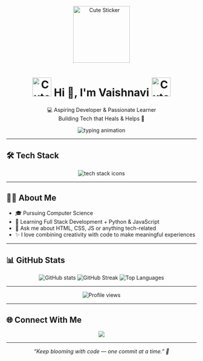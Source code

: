 <p align="center">
  <img src="https://media4.giphy.com/media/v1.Y2lkPTc5MGI3NjExY2NrdmlxdTc2M204Y2sydGJ1ZWQyOG5vb281dmJuMnhzdWUyZm42cSZlcD12MV9pbnRlcm5hbF9naWZfYnlfaWQmY3Q9cw/bT9HaxJBbit8zYRXaB/giphy.gif" width="150" alt="Cute Sticker" />
</p>

<h1 align="center"> <img src="https://media2.giphy.com/media/v1.Y2lkPTc5MGI3NjExYTE5ajhzMnc4NnYzcG1wcnRubHR3YWRsZnp4aTEwaGVrd2llZ3AwbiZlcD12MV9pbnRlcm5hbF9naWZfYnlfaWQmY3Q9cw/PG0nkeTRrsGGW0JRbb/giphy.gif" width="50" alt="Cute Sticker" />  Hi 👋, I'm Vaishnavi <img src="https://media4.giphy.com/media/v1.Y2lkPTc5MGI3NjExaTA4cHczbWJidXY1cTc3N2tsNXJuMDZzamMydmZ1NXNjOTBscWF4diZlcD12MV9pbnRlcm5hbF9naWZfYnlfaWQmY3Q9cw/uJNDUx848SxlOqF05k/giphy.gif" width="50" alt="Cute Sticker" /></h1>

<p align="center">
  💻 Aspiring Developer & Passionate Learner<br/>
  Building Tech that Heals & Helps 🌱
</p>

<p align="center">
  <img src="https://readme-typing-svg.herokuapp.com?font=Fira+Code&size=22&duration=2500&pause=800&color=00BFFF&center=true&vCenter=true&width=480&lines=Exploring+Full+Stack+Web+Development;Creating+Meaningful+Digital+Experiences;Python+%26+JavaScript+Learner" alt="typing animation"/>
</p>

---

## 🛠 Tech Stack

<p align="center">
  <img src="https://skillicons.dev/icons?i=html,css,js,python,java,git,github,vscode" alt="tech stack icons"/>
</p>

---

## 👩‍💻 About Me

- 🎓 Pursuing Computer Science  
- 🌱 Learning Full Stack Development + Python & JavaScript  
- 💬 Ask me about HTML, CSS, JS or anything tech-related  
- ✨ I love combining creativity with code to make meaningful experiences  

---

## 📊 GitHub Stats

<p align="center">
  <img src="https://github-readme-stats.vercel.app/api?username=45Vaishnavi&show_icons=true&hide_border=true&title_color=ffffff&icon_color=ffffff&text_color=f8e4ff&bg_color=B168C5" alt="GitHub stats" />
  <img src="https://github-readme-streak-stats.herokuapp.com/?user=45Vaishnavi&hide_border=true&background=B168C5&ring=ffffff&fire=ffffff&currStreakLabel=ffffff&sideLabels=f8e4ff&dates=f8e4ff" alt="GitHub Streak" />
  <img src="https://github-readme-stats.vercel.app/api/top-langs/?username=45Vaishnavi&layout=compact&hide_border=true&title_color=ffffff&text_color=f8e4ff&bg_color=B168C5" alt="Top Languages" />
</p>



---

<p align="center">
  <img src="https://komarev.com/ghpvc/?username=45vaishnavi&label=Profile%20views&color=B168C5&style=flat-square" alt="Profile views" />
</p>


---

## 🌐 Connect With Me

<p align="center">
  <a href="mailto:">
    <img src="https://img.shields.io/badge/Gmail-red?style=for-the-badge&logo=gmail&logoColor=white" />
  </a>
  <!-- Add LinkedIn or other socials here -->
</p>

---

<p align="center"><em>“Keep blooming with code — one commit at a time.” 🌸</em></p>
